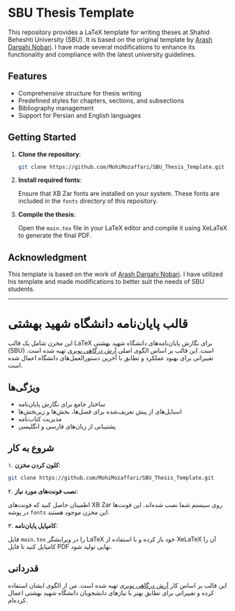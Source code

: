 # SBU Thesis Template

This repository provides a LaTeX template for writing theses at Shahid Beheshti University (SBU). It is based on the original template by [Arash Dargahi Nobari](https://github.com/arashdn/sbu-thesis). I have made several modifications to enhance its functionality and compliance with the latest university guidelines.

## Features

- Comprehensive structure for thesis writing
- Predefined styles for chapters, sections, and subsections
- Bibliography management
- Support for Persian and English languages

## Getting Started

1. **Clone the repository**:

   ```bash
   git clone https://github.com/MohiMozaffari/SBU_Thesis_Template.git
   ```

2. **Install required fonts**:

   Ensure that XB Zar fonts are installed on your system. These fonts are included in the `fonts` directory of this repository.

3. **Compile the thesis**:

   Open the `main.tex` file in your LaTeX editor and compile it using XeLaTeX to generate the final PDF.

## Acknowledgment

This template is based on the work of [Arash Dargahi Nobari](https://github.com/arashdn/sbu-thesis). I have utilized his template and made modifications to better suit the needs of SBU students.

---

# قالب پایان‌نامه دانشگاه شهید بهشتی

این مخزن شامل یک قالب LaTeX برای نگارش پایان‌نامه‌های دانشگاه شهید بهشتی (SBU) است. این قالب بر اساس الگوی اصلی [آرش درگاهی نوبری](https://github.com/arashdn/sbu-thesis) تهیه شده است. تغییراتی برای بهبود عملکرد و تطابق با آخرین دستورالعمل‌های دانشگاه اعمال شده است.

## ویژگی‌ها

- ساختار جامع برای نگارش پایان‌نامه
- استایل‌های از پیش تعریف‌شده برای فصل‌ها، بخش‌ها و زیربخش‌ها
- مدیریت کتاب‌نامه
- پشتیبانی از زبان‌های فارسی و انگلیسی

## شروع به کار

۱. **کلون کردن مخزن**:

   ```bash
   git clone https://github.com/MohiMozaffari/SBU_Thesis_Template.git
   ```

۲. **نصب فونت‌های مورد نیاز**:

   اطمینان حاصل کنید که فونت‌های XB Zar روی سیستم شما نصب شده‌اند. این فونت‌ها در پوشه `fonts` این مخزن موجود هستند.

۳. **کامپایل پایان‌نامه**:

   فایل `main.tex` را در ویرایشگر LaTeX خود باز کرده و با استفاده از XeLaTeX آن را کامپایل کنید تا فایل PDF نهایی تولید شود.

## قدردانی

این قالب بر اساس کار [آرش درگاهی نوبری](https://github.com/arashdn/sbu-thesis) تهیه شده است. من از الگوی ایشان استفاده کرده و تغییراتی برای تطابق بهتر با نیازهای دانشجویان دانشگاه شهید بهشتی اعمال کرده‌ام.
